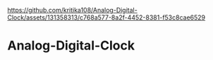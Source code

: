 

https://github.com/kritika108/Analog-Digital-Clock/assets/131358313/c768a577-8a2f-4452-8381-f53c8cae6529

# Analog-Digital-Clock
